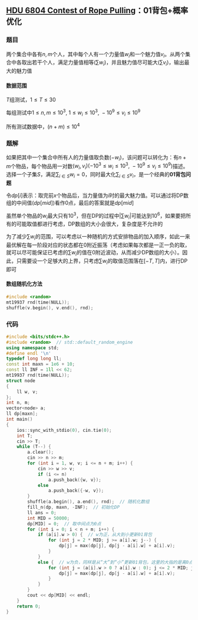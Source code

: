 ## [HDU 6804 Contest of Rope Pulling](http://acm.hdu.edu.cn/showproblem.php?pid=6804)：01背包+概率优化         

### 题目

两个集合中各有$n,m$个人，其中每个人有一个力量值$w_i$和一个魅力值$v_i$。从两个集合中各取出若干个人，满足力量值相等($\sum w_i$)，并且魅力值尽可能大($\sum v_i$)，输出最大的魅力值

#### 数据范围

$T$组测试，$1\le T\le 30$

每组测试中$1\le n,m\le 10^3,\ 1\le w_{i}\le 10^3,\ -10^9\le v_i\le 10^9$

所有测试数据中，$(n+m)\le 10^4$

### 题解

如果把其中一个集合中所有人的力量值取负数($-w_i$)，该问题可以转化为：有$n+m$个物品，每个物品用一对数$(w_i,v_i)(-10^3\le w_i\le 10^3,\ -10^9\le v_i\le 10^9)$描述。选择一个子集$S$，满足$\sum_{i\in S}w_i=0$，同时最大化$\sum_{i\in S}v_i$，是一个经典的**01背包问题**

令$dp[i]$表示：取完前$x$个物品后，当力量值为$i$时的最大魅力值。可以通过将DP数组的中间值($dp[mid]$)看作0点，最后的答案就是$dp[mid]$

虽然单个物品的$w_i$最大只有$10^3$，但在DP的过程中$|\sum w_i|$可能达到$10^6$，如果要把所有的可能取值都进行考虑，DP数组的大小会很大，复杂度是不允许的

为了减少$\sum w_i$的范围，可以考虑以一种随机的方式安排物品的加入顺序，如此一来最优解在每一阶段对应的状态都在0附近振荡（考虑如果每次都是一正一负的取，就可以尽可能保证已考虑的$\sum w_i$的值在0附近波动，从而减少DP数组的大小）。因此，只需要设一个足够大的上界，只考虑$\sum w_i$的取值范围落在$[-T,T]$内，进行DP即可

#### 数组随机化方法

```c++
#include <random>
mt19937 rnd(time(NULL));
shuffle(v.begin(), v.end(), rnd);
```

### 代码

```c++
#include <bits/stdc++.h>
#include <random>  // std::default_random_engine
using namespace std;
#define endl '\n'
typedef long long ll;
const int maxn = 1e6 + 10;
const ll INF = 1ll << 62;
mt19937 rnd(time(NULL));
struct node
{
    ll w, v;
};
int n, m;
vector<node> a;
ll dp[maxn];
int main()
{
    ios::sync_with_stdio(0), cin.tie(0);
    int T;
    cin >> T;
    while (T--) {
        a.clear();
        cin >> n >> m;
        for (int i = 1, w, v; i <= n + m; i++) {
            cin >> w >> v;
            if (i <= n)
                a.push_back({w, v});
            else
                a.push_back({-w, v});
        }
        shuffle(a.begin(), a.end(), rnd);  // 随机化数组
        fill_n(dp, maxn, -INF);  // 初始化DP
        ll ans = 0;
        int MID = 50000;
        dp[MID] = 0;  // 取中间点为0点
        for (int i = 0; i < n + m; i++) {
            if (a[i].w > 0) {  // w为正，从大到小更新01背包
                for (int j = 2 * MID; j >= a[i].w; j--) {
                    dp[j] = max(dp[j], dp[j - a[i].w] + a[i].v);
                }
            }
            else {  // w为负，同样是从“大”到“小”更新01背包，这里的大指的是离0点远
                for (int j = (a[i].w > 0 ? a[i].w : 0); j <= 2 * MID; j++) {
                    dp[j] = max(dp[j], dp[j - a[i].w] + a[i].v);
                }
            }
        }
        cout << dp[MID] << endl;
    }
    return 0;
}
```


